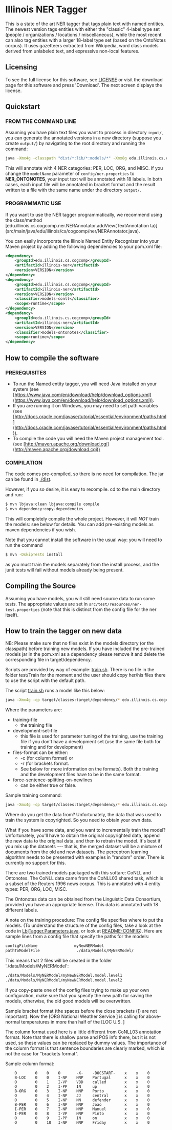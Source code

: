 Illinois NER Tagger
====================
This is a state of the art NER tagger that tags plain text with named entities. 
The newest version tags entities with either the "classic" 4-label type set 
(people / organizations / locations / miscellaneous), while the most recent can also tag entities with a larger 
18-label type set (based on the OntoNotes corpus). It uses gazetteers extracted from Wikipedia, word class models 
derived from unlabeled text, and expressive non-local features.

## Licensing
To see the full license for this software, see [LICENSE](LICENSE) or visit the download page for this software
and press 'Download'. The next screen displays the license. 


## Quickstart

### FROM THE COMMAND LINE

Assuming you have plain text files you want to process in directory `input/`, you can generate the annotated versions
in a new directory (suppose you create `output/`) by navigating to the root directory and running the command:

```bash
java -Xmx4g -classpath "dist/*:lib/*:models/*" -Xmx8g edu.illinois.cs.cogcomp.ner.NerTagger -annotate input output config/ner.properties"
```

This will annotate with 4 NER categories: PER, LOC, ORG, and MISC.  If you change the `modelName` parameter
of `config/ner.properties` to **NER_ONTONOTES**, your input text will be annotated with 18 labels. In both cases, 
each input file will be annotated in bracket format and the result written to a file with the same name 
under the directory `output/`.


### PROGRAMMATIC USE

If you want to use the NER tagger programmatically, we recommend
using the class/method [edu.illinois.cs.cogcomp.ner.NERAnnotator.addView(TextAnnotation ta)]
(src/main/java/edu/illinois/cs/cogcomp/ner/NERAnnotator.java).

You can easily incorporate the Illinois Named Entity Recognizer into
your Maven project by adding the following dependencies to your pom.xml file:
```xml
<dependency>
    <groupId>edu.illinois.cs.cogcomp</groupId>
    <artifactId>illinois-ner</artifactId>
    <version>VERSION</version>
</dependency>
<dependency>
    <groupId>edu.illinois.cs.cogcomp</groupId>
    <artifactId>illinois-ner</artifactId>
    <version>VERSION</version>
    <classifier>models-conll</classifier>
    <scope>runtime</scope>
</dependency>
<dependency>
    <groupId>edu.illinois.cs.cogcomp</groupId>
    <artifactId>illinois-ner</artifactId>
    <version>VERSION</version>
    <classifier>models-ontonotes</classifier>
    <scope>runtime</scope>
</dependency>
```

## How to compile the software

### PREREQUISITES

- To run the Named entity tagger, you will need Java installed on your
system (see [https://www.java.com/en/download/help/download_options.xml](https://www.java.com/en/download/help/download_options.xml)).
- If you are running it on Windows, you may need to set path variables 
(see [http://docs.oracle.com/javase/tutorial/essential/environment/paths.html](http://docs.oracle.com/javase/tutorial/essential/environment/paths.html)).
- To compile the code you will need the Maven project management tool. 
(see [http://maven.apache.org/download.cgi](http://maven.apache.org/download.cgi))

### COMPILATION

The code comes pre-compiled, so there is no need for compilation. The jar
can be found in [./dist](./dist).

However, if you so desire, it is easy to recompile. cd to the main directory
and run: 
```bash
$ mvn lbjava:clean lbjava:compile compile 
$ mvn dependency:copy-dependencies
```

This will completely compile the whole project. However, it will *NOT*
train the models: see below for details. You can add pre-existing
models as maven dependencies if you wish.

Note that you cannot install the software in the usual way: you will
need to run the command
```bash
$ mvn -DskipTests install
```
as you must train the models separately from the install process, and the
junit tests will fail without models already being present.  


## Compiling the Source
Assuming you have models, you will still need source data to run some tests.
The appropriate values are set in ```src/test/resources/ner-test.properties```
(note that this is distinct from the config file for the ner itself). 



## How to train the tagger on new data

NB: Please make sure that no files exist in the models directory (or the classpath)
    before training new models. If you have included the pre-trained models jar in
    the pom.xml as a dependency please remove it and delete the corresponding file in
    target/dependency.

Scripts are provided by way of example: [train.sh](scripts/train.sh). There is no file in the folder test/Train for the moment and the user should copy her/his files there to use the script with the default path.

The script [train.sh](scripts/train.sh) runs a model like this below:

```bash
java -Xmx4g -cp target/classes:target/dependency/* edu.illinois.cs.cogcomp.LbjNer.LbjTagger.NerTagger -train <training-file> -test  <development-set-file> <files-format> <force-sentence-splitting-on-newlines> <config-file>  
```

Where the parameters are:

- training-file 
    - the training file
- development-set-file 
    - this file is used for parameter tuning of the training, use the training file if you don't have a development set (use the same file both for training and for development)
 - files-format can be either:
     - -c (for column format) or 
     - -r (for brackets format. 
    - See below for more information on the formats). Both the training and the development files have to be in the same format.
- force-sentence-splitting-on-newlines
    - can be either true or false.

Sample training command:
```bash
java -Xmx4g -cp target/classes:target/dependency/* edu.illinois.cs.cogcomp.LbjNer.LbjTagger.NerTagger -train Data/GoldData/Reuters/train.brackets.gold -test  Data/GoldData/Reuters/test.brackets.gold -r true Config/allLayer1.config 
```
Where do you get the data from? Unfortunately, the data that was used to train 
the system is copyrighted. So you need to obtain your own data.

What if you have some data, and you want to incrementally train the model? 
Unfortunately, you'll have to obtain the original copyrighted data, append the 
new data to the original data, and then to retrain the model. It's best if you mix
up the datasets --- that is, the merged dataset will be a mixture of documents 
from the old and new datasets. The perceptron learning algorithm needs to 
be presented with examples in "random" order. There is currently no support 
for this.

There are two trained models packaged with this softare: CoNLL and Ontonotes. The 
CoNLL data came from the CoNLL03 shared task, which is a subset of the Reuters
1996 news corpus. This is annotated with 4 entity types: PER, ORG, LOC, MISC.

The Ontonotes data can be obtained from the Linguistic Data Consortium, provided
you have an appropriate license. This data is annotated with 18 different labels.

A note on the training procedure:
The config file specifies where to put the models. (To understand the structure 
of the config files, take a look at the code in [LbjTagger.Parameters.java](src/main/java/edu/illinois/cs/cogcomp/LbjNer/LbjTagger/Parameters.java), or 
look at [README-CONFIG](config/README-CONFIG)). Here are sample lines from a config file that 
specify the paths for the models:

```bash
configFileName                myNewNERModel
pathToModelFile                ./data/Models/MyNERModel/
```

This means that 2 files will be created in the folder './data/Models/MyNERModel':

```bash
./data/Models/MyNERModel/myNewNERModel.model.level1
./data/Models/MyNERModel/myNewNERModel.model.level2
```
    
If you copy-paste one of the config files trying to make up your own configuration, 
make sure that you specify the new path for saving the models, otherwise, the 
old good models will be overwritten.

Sample bracket format (the spaces before the close brackets (]) are not important):
Now the [ORG National Weather Service  ] is calling for above-normal temperatures in more than 
half of the [LOC U.S.  ] 

The column format used here is a little different from CoNLL03
annotation format. Note that there is shallow parse and POS info there, 
but it is not used, so these values can be replaced by dummy values. The 
importance of the column format is that sentence boundaries are clearly 
marked, which is not the case for "brackets format".

Sample column format:
```
    O        0    0    O       -X-    -DOCSTART-    x    x    0
    B-LOC    0    0    I-NP    NNP    Portugal      x    x    0
    O        0    1    I-VP    VBD    called        x    x    0
    O        0    2    I-PP    IN     up            x    x    0
    B-ORG    0    3    I-NP    NNP    Porto         x    x    0
    O        0    4    I-NP    JJ     central       x    x    0
    O        0    5    I-NP    NN     defender      x    x    0
    B-PER    0    6    I-NP    NNP    Joao          x    x    0
    I-PER    0    7    I-NP    NNP    Manuel        x    x    0
    I-PER    0    8    I-VP    NNP    Pinto         x    x    0
    O        0    9    I-PP    IN     on            x    x    0
    O        0    10   I-NP    NNP    Friday        x    x    0
```

